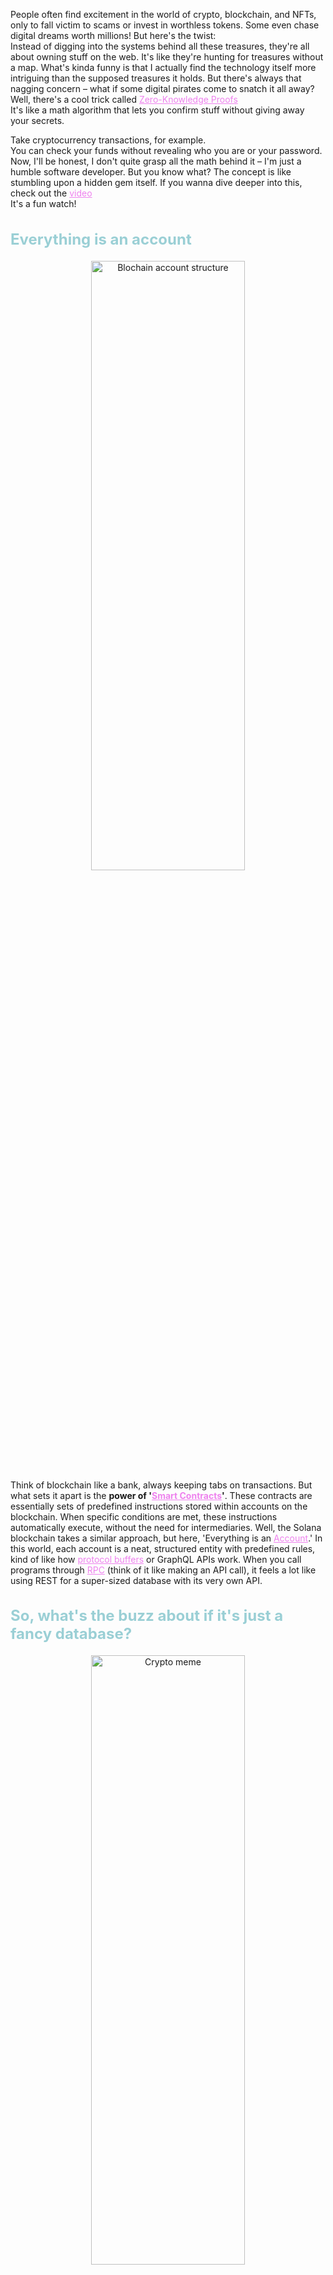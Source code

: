 People often find excitement in the world of crypto, blockchain, and NFTs, only to fall victim to scams or invest in worthless tokens.
Some even chase digital dreams worth millions!
But here's the twist:  
Instead of digging into the systems behind all these treasures, they're all about owning stuff on the web.
It's like they're hunting for treasures without a map.
What's kinda funny is that I actually find the technology itself more intriguing than the supposed treasures it holds. 
But there's always that nagging concern – what if some digital pirates come to snatch it all away?
Well, there's a cool trick called <a href="https://en.wikipedia.org/wiki/Zero-knowledge_proof" style="color: violet;">Zero-Knowledge Proofs</a>  
It's like a math algorithm that lets you confirm stuff without giving away your secrets.

Take cryptocurrency transactions, for example.  
You can check your funds without revealing who you are or your password.
Now, I'll be honest, I don't quite grasp all the math behind it – I'm just a humble software developer.
But you know what? The concept is like stumbling upon a hidden gem itself.
If you wanna dive deeper into this, check out the <a href="https://www.youtube.com/watch?v=fOGdb1CTu5c" style="color: violet;">video</a>  
It's a fun watch!
<h2 style="color: #9ACFD5; font-size: x-large; font-weight: bold; ">Everything is an account</h2>
<div style="text-align: center;">
<img src="https://firebasestorage.googleapis.com/v0/b/fbase-2d77d.appspot.com/o/assets%2Fgold_is_in_the_block%2Faccount-structure.png?alt=media&token=e72dd981-6171-4ec6-ba80-8757897fa2fc"  style="border-radius:10px;" width="70%" height="50%" alt="Blochain account structure"/>
</div>
Think of blockchain like a bank, always keeping tabs on transactions. 
But what sets it apart is the <b>power of '<a href="https://docs.solana.com/developing/intro/programs" style="color: violet;">Smart Contracts</a>'</b>. 
These contracts are essentially sets of predefined instructions stored within accounts on the blockchain.
When specific conditions are met, these instructions automatically execute, without the need for intermediaries.
Well, the Solana blockchain takes a similar approach, but here, 'Everything is an <a href="https://docs.solana.com/developing/programming-model/accounts" style="color: violet;">Account</a>.'
In this world, each account is a neat, structured entity with predefined rules, kind of like how <a href="https://protobuf.dev/" style="color: violet;">protocol buffers</a> or GraphQL APIs work. 
When you call programs through <a href="https://en.wikipedia.org/wiki/Remote_procedure_call" style="color: violet;">RPC</a> (think of it like making an API call), it feels a lot like using REST for a super-sized database with its very own API.

<h2 style="color: #9ACFD5; font-size: x-large; font-weight: bold; "> So, what's the buzz about if it's just a fancy database?</h2>
<div style="text-align: center;">
<img src="https://firebasestorage.googleapis.com/v0/b/fbase-2d77d.appspot.com/o/assets%2Fgold_is_in_the_block%2Fblockchain-meme.jpg?alt=media&token=e00b735c-d4b9-4ed0-b379-8bc22fe32ca5" style="border-radius:10px;" width="70%" height="50%" alt="Crypto meme"/>
</div>
Why all the fuss about blockchain, you might ask?  
It's similar to folks mistaking it for rocket science when, in reality, it's quite a straightforward process.
Here are the steps:  
You start by defining all the accounts that'll be part of your program's context.

Then, you write down the instructions for what each account will do and who's paying the bill for the execution and uptime (that's the 'gas fees' part).

Once you've got that sorted, you deploy it onto the devnet, and your app creates JavaScript types, that you will use to interact with the program.
All you really need is a program public key (*program id*), because smart programs are essentially accounts themselves. 
And voila!
You're ready to interact with it, and it's out there in the world, with all the records easily accessible.

Now, for the fun part, tools like <a href="https://www.anchor-lang.com/" style="color: violet;">Anchor</a> and <a href="https://docs.solana.com/cli" style="color: violet;">Solana-CLI</a>
are like your very own playground in the blockchain world. They make it easy for developers to dive in and experiment, giving you a chance to go from zero to 'rich' in seconds... well, maybe 'temporarily rich' is more like it (*try Solana airdrop 2*).
If you ask me, it's worth a shot. Building yet another dull CRUD app might just start feeling thrilling all over again.
Plus, Solana even offers a <a href="https://beta.solpg.io/" style="color: violet;">native solana playground</a> where you can test it out without configuring anything.

<h2 style="color: #9ACFD5; font-size: x-large; font-weight: bold; "> NFTs: More Than Just Million-Dollar Images</h2>
<div style="text-align: center;">
<img src="https://firebasestorage.googleapis.com/v0/b/fbase-2d77d.appspot.com/o/assets%2Fgold_is_in_the_block%2Fnft-meme.png?alt=media&token=2bb2871d-3f30-46e5-a950-0b355da703af" style="border-radius:10px;" width="50%" height="50%" alt="Nft Meme"/>
</div>
Ask a random person about NFTs, and they'll likely tell you it's all about the images.  
But in reality, it's not just the image. It's the token and the link to where the data is stored that make it unique.  
<a href="https://youtu.be/Oz9zw7-_vhM?si=ixDHbbbZv9fyJlVS" style="color: violet;">Learn More about NFTs</a>

**The actual image or any other data isn't on the blockchain itself.** 
It's the proof that this digital asset belongs to you.  
Think about where ownership matters most?

The answer is <a href="https://icoda.io/blog/nft-gaming-companies-and-trends-a-2024-perspective/" style="color: violet;">gaming</a>
Items like skins, swords, characters, or avatars can become NFTs, allowing players to truly own and trade them. Traditional methods of selling entire game accounts fall short in the context of in-game economies.
NFTs add a new layer to the gaming experience by enabling the transfer of specific items.
Imagine being part of a special event within a game and having an NFT to prove your exclusive possession of something. It not only enhances the gaming experience but also lets you show off to your friends, thanks to your ownership details right there on the blockchain.
NFTs aren't limited to gaming, though. Companies can use them to guarantee authenticity and traceability.  
<a href="https://www2.deloitte.com/us/en/pages/operations/articles/blockchain-supply-chain-innovation.html" style="color: violet;">Learn More</a>

For example, if you run a shop selling T-shirts, you can record each transaction on the blockchain, showcasing purchases from eco-friendly providers.
Later, when the item is ready, you can create an NFT with a link to the entire production process. 
This allows consumers to verify the legitimacy of their purchase.
The beauty of it is that you're not restricted to existing blockchains. But I'll save that topic for another post...

Just remember, blockchain isn't just about sketchy stuff.
It's a whole playground waiting to be explored. Beyond all the hype, there are some cool hidden features and possibilities to discover. 
It's not just about shady deals; blockchain can bring some exciting innovations to the table. 
So, don't let the noise get in the way of finding some awesome opportunities in this world of blockchain tech.  
<a href="https://www.soldev.app/course" style="color: violet;">Great Starting Point for Blockchain</a>


